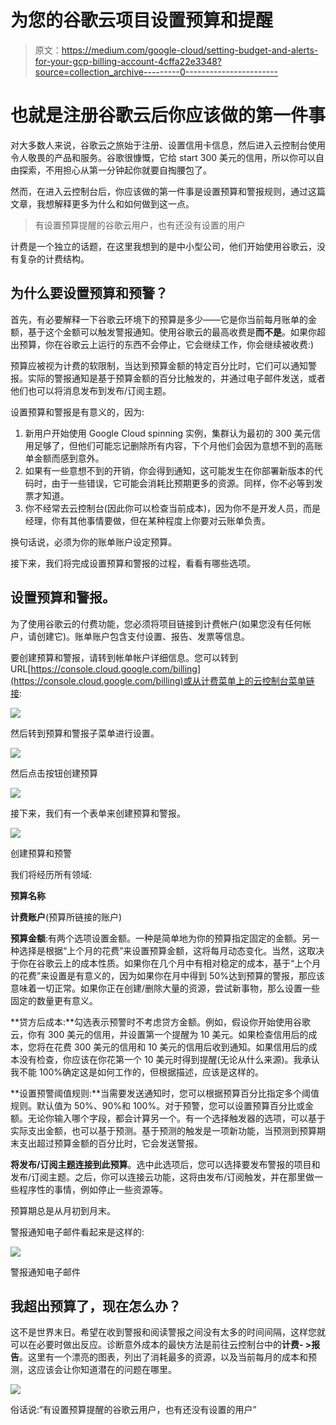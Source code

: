 # 为您的谷歌云项目设置预算和提醒

> 原文：<https://medium.com/google-cloud/setting-budget-and-alerts-for-your-gcp-billing-account-4cffa22e3348?source=collection_archive---------0----------------------->

# 也就是注册谷歌云后你应该做的第一件事

对大多数人来说，谷歌云之旅始于注册、设置信用卡信息，然后进入云控制台使用令人敬畏的产品和服务。谷歌很慷慨，它给 start 300 美元的信用，所以你可以自由探索，不用担心从第一分钟起你就要自掏腰包了。

然而，在进入云控制台后，你应该做的第一件事是设置预算和警报规则，通过这篇文章，我想解释更多为什么和如何做到这一点。

> 有设置预算提醒的谷歌云用户，也有还没有设置的用户

计费是一个独立的话题，在这里我想到的是中小型公司，他们开始使用谷歌云，没有复杂的计费结构。

## 为什么要设置预算和预警？

首先，有必要解释一下谷歌云环境下的预算是多少——它是你当前每月账单的金额，基于这个金额可以触发警报通知。使用谷歌云的最高收费是**而不是**。如果你超出预算，你在谷歌云上运行的东西不会停止，它会继续工作，你会继续被收费:)

预算应被视为计费的软限制，当达到预算金额的特定百分比时，它们可以通知警报。实际的警报通知是基于预算金额的百分比触发的，并通过电子邮件发送，或者他们也可以将消息发布到发布/订阅主题。

设置预算和警报是有意义的，因为:

1.  新用户开始使用 Google Cloud spinning 实例，集群认为最初的 300 美元信用足够了，但他们可能忘记删除所有内容，下个月他们会因为意想不到的高账单金额而感到意外。
2.  如果有一些意想不到的开销，你会得到通知，这可能发生在你部署新版本的代码时，由于一些错误，它可能会消耗比预期更多的资源。同样，你不必等到发票才知道。
3.  你不经常去云控制台(因此你可以检查当前成本)，因为你不是开发人员，而是经理，你有其他事情要做，但在某种程度上你要对云账单负责。

换句话说，必须为你的账单账户设定预算。

接下来，我们将完成设置预算和警报的过程，看看有哪些选项。

## 设置预算和警报。

为了使用谷歌云的付费功能，您必须将项目链接到计费帐户(如果您没有任何帐户，请创建它)。账单账户包含支付设置、报告、发票等信息。

要创建预算和警报，请转到帐单帐户详细信息。您可以转到 URL[https://console.cloud.google.com/billing](https://console.cloud.google.com/billing)或从计费菜单上的云控制台菜单链接:

![](img/915ae7b66a450066667c782b8dd94f8f.png)

然后转到预算和警报子菜单进行设置。

![](img/ee439385a88ae1a9523fde42b3acc5ce.png)

然后点击按钮创建预算

![](img/c9603a644368430bd541ae8eafa8db74.png)

接下来，我们有一个表单来创建预算和警报。

![](img/2176d206e973e0da05d6f3adbcfa4fc2.png)

创建预算和预警

我们将经历所有领域:

**预算名称**

**计费账户**(预算所链接的账户)

**预算金额**:有两个选项设置金额。一种是简单地为你的预算指定固定的金额。另一种选择是根据“上个月的花费”来设置预算金额，这将每月动态变化。当然，这取决于你在谷歌云上的成本性质。如果你在几个月中有相对稳定的成本，基于“上个月的花费”来设置是有意义的，因为如果你在月中得到 50%达到预算的警报，那应该意味着一切正常。如果你正在创建/删除大量的资源，尝试新事物，那么设置一些固定的数量更有意义。

**贷方后成本:**勾选表示预警时不考虑贷方金额。例如，假设你开始使用谷歌云，你有 300 美元的信用，并设置第一个提醒为 10 美元。如果检查信用后的成本，您将在花费 300 美元的信用和 10 美元的信用后收到通知。如果信用后的成本没有检查，你应该在你花第一个 10 美元时得到提醒(无论从什么来源)。我承认我不能 100%确定这是如何工作的，但根据描述，应该是这样的。

**设置预警阈值规则:**当需要发送通知时，您可以根据预算百分比指定多个阈值规则。默认值为 50%、90%和 100%。对于预警，您可以设置预算百分比或金额。无论你输入哪个字段，都会计算另一个。有一个选择触发器的选项，可以基于实际支出金额，也可以基于预测。基于预测的触发是一项新功能，当预测到预算期末支出超过预算金额的百分比时，它会发送警报。

**将发布/订阅主题连接到此预算**。选中此选项后，您可以选择要发布警报的项目和发布/订阅主题。之后，你可以连接云功能，这将由发布/订阅触发，并在那里做一些程序性的事情，例如停止一些资源等。

预算期总是从月初到月末。

警报通知电子邮件看起来是这样的:

![](img/7d033f050636a271d34b0a0408f3d2c7.png)

警报通知电子邮件

## 我超出预算了，现在怎么办？

这不是世界末日。希望在收到警报和阅读警报之间没有太多的时间间隔，这样您就可以在必要时做出反应。诊断意外成本的最快方法是前往云控制台中的**计费- >报告**。这里有一个漂亮的图表，列出了消耗最多的资源，以及当前每月的成本和预测，这应该会让你知道潜在的问题在哪里。

![](img/afb4549aa0c47cf96757094d3f646b66.png)

俗话说:“有设置预算提醒的谷歌云用户，也有还没有设置的用户”